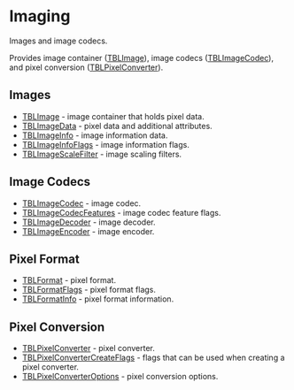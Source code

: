 # Imaging

Images and image codecs.

Provides image container ([TBLImage](Reference/Blend2D/classes/TBLImage.md)), image codecs ([TBLImageCodec](Reference/Blend2D/classes/TBLImageCodec.md)), and pixel conversion ([TBLPixelConverter](Reference/Blend2D/classes/TBLPixelConverter.md)).

## Images

* [TBLImage](Reference/Blend2D/classes/TBLImage.md) - image container that holds pixel data.
* [TBLImageData](Reference/Blend2D/classes/TBLImageData.md) - pixel data and additional attributes.
* [TBLImageInfo](Reference/Blend2D/classes/TBLImageInfo.md) - image information data.
* [TBLImageInfoFlags](Reference/Blend2D/types/TBLImageInfoFlags.md) - image information flags.
* [TBLImageScaleFilter](Reference/Blend2D/types/TBLImageScaleFilter.md) - image scaling filters.

## Image Codecs

* [TBLImageCodec](Reference/Blend2D/classes/TBLImageCodec.md) - image codec.
* [TBLImageCodecFeatures](Reference/Blend2D/types/TBLImageCodecFeatures.md) - image codec feature flags.
* [TBLImageDecoder](Reference/Blend2D/classes/TBLImageDecoder.md) - image decoder.
* [TBLImageEncoder](Reference/Blend2D/classes/TBLImageEncoder.md) - image encoder.

## Pixel Format

* [TBLFormat](Reference/Blend2D/types/TBLFormat.md) - pixel format.
* [TBLFormatFlags](Reference/Blend2D/types/TBLFormatFlags.md) - pixel format flags.
* [TBLFormatInfo](Reference/Blend2D/classes/TBLFormatInfo.md) - pixel format information.

## Pixel Conversion

* [TBLPixelConverter](Reference/Blend2D/classes/TBLPixelConverter.md) - pixel converter.
* [TBLPixelConverterCreateFlags](Reference/Blend2D/types/TBLPixelConverterCreateFlags.md) - flags that can be used when creating a pixel converter.
* [TBLPixelConverterOptions](Reference/Blend2D/classes/TBLPixelConverterOptions.md) - pixel conversion options.
